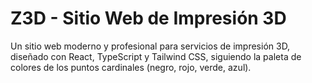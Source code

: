 # Z3D - Sitio Web de Impresión 3D

Un sitio web moderno y profesional para servicios de impresión 3D, diseñado con React, TypeScript y Tailwind CSS, siguiendo la paleta de colores de los puntos cardinales (negro, rojo, verde, azul).


